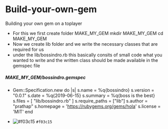 # Build-your-own-gem
Building your own gem on a toplayer
*  For this we first create folder MAKE_MY_GEM
   mkdir MAKE_MY_GEM
   cd MAKE_MY_GEM
* Now we create lib folder and we write the necessary classes that are required for us
* under the lib/bossindro.rb   this basically consits of small code what you wanted to write and the written class should be made available in the gemspec file

##### MAKE_MY_GEM/bossindro.gemspec
* Gem::Specification.new do |s|
    s.name = %q{bossindro}
    s.version = "0.0.1"
    s.date = %q{2019-06-15}
    s.summary = %q{boss is the best}
    s.files = [
      "lib/bossindro.rb"
    ]
    s.require_paths = ["lib"]
    s.author = "prathap"
    s.homepage    =
      'https://rubygems.org/gems/hola'
    s.license       = 'MIT'
  end
- ![#f03c15](https://placehold.it/15/f03c15/000000?text=+) `#f03c15`  
